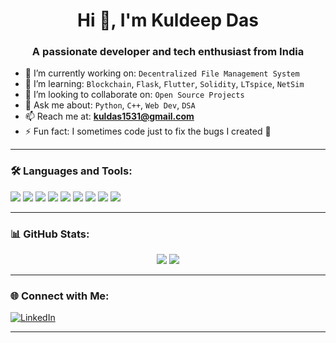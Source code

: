 <h1 align="center">Hi 👋, I'm Kuldeep Das</h1>
<h3 align="center">A passionate developer and tech enthusiast from India</h3>

- 🔭 I’m currently working on: `Decentralized File Management System`
- 🌱 I’m learning: `Blockchain`, `Flask`, `Flutter`, `Solidity`, `LTspice`, `NetSim`
- 👯 I’m looking to collaborate on: `Open Source Projects`
- 💬 Ask me about: `Python`, `C++`, `Web Dev`, `DSA`
- 📫 Reach me at: **kuldas1531@gmail.com**
- ⚡ Fun fact: I sometimes code just to fix the bugs I created 🤭

---

### 🛠️ Languages and Tools:
<p align="left">
  <!-- Programming Languages -->
  <img src="https://skillicons.dev/icons?i=cpp,python,html,css,js,nodejs,react,nextjs,flutter,php,solidity,dart" />
  
  <!-- Backend / Frameworks -->
  <img src="https://img.shields.io/badge/Flask-black?style=for-the-badge&logo=flask&logoColor=white" />
  
  <!-- Blockchain / Tools -->
  <img src="https://img.shields.io/badge/Solidity-363636?style=for-the-badge&logo=solidity&logoColor=white" />
  <img src="https://img.shields.io/badge/Postman-FF6C37?style=for-the-badge&logo=postman&logoColor=white" />
  
  <!-- Electronics / Simulation -->
  <img src="https://img.shields.io/badge/MATLAB-0076A8?style=for-the-badge&logo=mathworks&logoColor=white" />
  <img src="https://img.shields.io/badge/Arduino-00979D?style=for-the-badge&logo=arduino&logoColor=white" />
  <img src="https://img.shields.io/badge/LTSpice-CC0000?style=for-the-badge&logoColor=white" />
  <img src="https://img.shields.io/badge/NetSim-5C2D91?style=for-the-badge&logoColor=white" />
  
  <!-- Tools -->
  <img src="https://skillicons.dev/icons?i=git,github,vscode,linux" />
</p>

---

### 📊 GitHub Stats:
<p align="center">
  <img src="https://github-readme-stats.vercel.app/api?username=kuldeepdas&show_icons=true&theme=github_dark&hide_border=true" />
  <img src="https://github-readme-streak-stats.herokuapp.com/?user=kuldeepdas&theme=github-dark&hide_border=true" />
</p>

---

### 🌐 Connect with Me:
[![LinkedIn](https://img.shields.io/badge/LinkedIn-blue?style=for-the-badge&logo=linkedin)](https://linkedin.com/in/your-link)  


---


